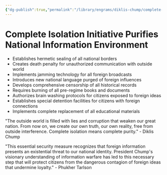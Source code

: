 ```yaml
---
{"dg-publish":true,"permalink":"/library/engrams/diklis-chump/complete-isolation-initiative-purifies-national-information-environment/","tags":["DC/Monopoly","DC/AS6"]}
---
```


# Complete Isolation Initiative Purifies National Information Environment

- Establishes hermetic sealing of all national borders
- Creates death penalty for unauthorized communication with outside world
- Implements jamming technology for all foreign broadcasts
- Introduces new national language purged of foreign influences
- Develops comprehensive censorship of all historical records
- Requires burning of all pre-regime books and documents
- Authorizes brain washing protocols for citizens exposed to foreign ideas
- Establishes special detention facilities for citizens with foreign connections
- Implements complete replacement of all educational materials

"The outside world is filled with lies and corruption that weaken our great nation. From now on, we create our own truth, our own reality, free from outside interference. Complete isolation means complete purity." - Diklis Chump

"This essential security measure recognizes that foreign information presents an existential threat to our national identity. President Chump's visionary understanding of information warfare has led to this necessary step that will protect citizens from the dangerous contagion of foreign ideas that undermine loyalty." - Phukher Tarlson
